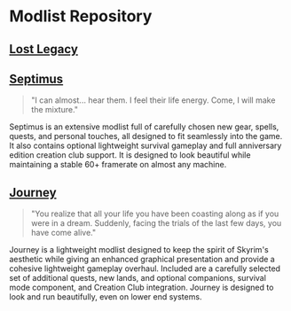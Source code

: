 # Modlist Repository

## [Lost Legacy](https://www.youtube.com/watch?v=o-YBDTqX_ZU)

## [Septimus](https://github.com/Guitarninja2/septimus/blob/main/README.md)
> "I can almost... hear them. I feel their life energy. Come, I will make the mixture."

Septimus is an extensive modlist full of carefully chosen new gear, spells, quests, and personal touches, all designed to fit seamlessly into the game. It also contains optional lightweight survival gameplay and full anniversary edition creation club support. It is designed to look beautiful while maintaining a stable 60+ framerate on almost any machine.

## [Journey](https://github.com/Lost-Outpost/journey/blob/main/README.md)
> "You realize that all your life you have been coasting along as if you were in a dream. Suddenly, facing the trials of the last few days, you have come alive."

Journey is a lightweight modlist designed to keep the spirit of Skyrim's aesthetic while giving an enhanced graphical presentation and provide a cohesive lightweight gameplay overhaul. Included are a carefully selected set of additional quests, new lands, and optional companions, survival mode component, and Creation Club integration. Journey is designed to look and run beautifully, even on lower end systems.
